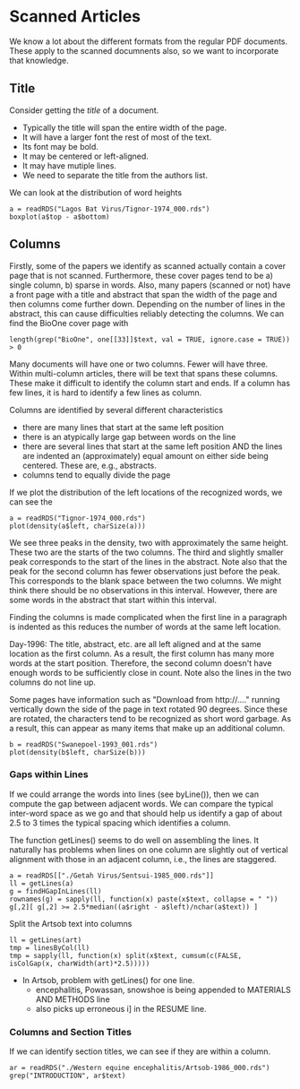 # Scanned Articles

We know a lot about the different formats from the regular PDF documents.
These apply to the scanned documnents also, so we want to incorporate that
knowledge.


## Title
Consider getting the *title* of a document.
+ Typically the title will span the entire width of the page.
+ It will have a larger font the rest of most of the text.
+ Its font may be bold.
+ It may be centered or left-aligned.
+ It may have mutiple lines.
+ We need to separate the title from the authors list.


We can look at the distribution of word heights
```
a = readRDS("Lagos Bat Virus/Tignor-1974_000.rds")
boxplot(a$top - a$bottom)
```




## Columns

Firstly, some of the papers we identify as scanned actually contain
a cover page that is not scanned. Furthermore, these cover pages tend to  be
a) single column, b) sparse in words.
Also, many papers (scanned or not) have a front page with a title and abstract
that span the width of the page and then columns come further down.
Depending on the number of lines in the abstract, this can cause difficulties
reliably detecting the columns.
We can find the BioOne cover page with
```
length(grep("BioOne", one[[33]]$text, val = TRUE, ignore.case = TRUE)) > 0
```

Many documents will have one or two columns. Fewer will have three.
Within multi-column articles, there will be text that spans these columns.
These make it difficult to identify the column start and ends.
If a column has few lines, it is hard to identify a few lines as column.

Columns are identified by several different characteristics
+ there are many lines that start at the same left position
+ there is an atypically large gap between words on the line 
+ there are several lines that start at the same left position AND the 
  lines are indented an (approximately) equal amount on either side
  being centered. These are, e.g., abstracts.
+ columns tend to equally divide the page
  
If we plot the distribution of the left locations of the recognized words,
we can see the 
```
a = readRDS("Tignor-1974_000.rds")
plot(density(a$left, charSize(a)))
```
We see three peaks in the density, two with approximately the same height.
These two are the starts of the two columns.
The third and slightly smaller peak corresponds to the start of the lines 
in the abstract.
Note also that the peak for the second column has fewer observations
just before the peak. This corresponds to the blank space between 
the two columns.
We might think there should be no observations in this interval.
However, there are some words in the abstract that start within this  interval.



Finding the columns is made complicated when the first line in a paragraph is indented
as this reduces the number of words at the same left location.



Day-1996:  The title, abstract, etc. are all left aligned and at the same location as the first
column.  As a result, the first column has many more words at the start position.
Therefore, the second column doesn't have enough words to be sufficiently close in count.
Note also the lines in the two columns do not line up.


Some pages have information such as "Download from http://...." running vertically
down the side of the page in text rotated 90 degrees.
Since these are rotated, the characters tend to be recognized as short word garbage.
As a result, this can appear as many items that make up an additional column.


```
b = readRDS("Swanepoel-1993_001.rds")
plot(density(b$left, charSize(b)))
```


### Gaps within Lines
If we could arrange the words into lines (see byLine()),
then we can compute the gap between adjacent  words.
We can compare the typical inter-word space as we go and
that should help us identify a gap of about 2.5 to 3 times the typical
spacing which identifies a column.

The function getLines() seems to do well on assembling the lines.
It naturally  has problems when lines on one column are slightly out of vertical
alignment with those in an adjacent column, i.e., the lines are staggered.



```
a = readRDS[["./Getah Virus/Sentsui-1985_000.rds"]]
ll = getLines(a)
g = findHGapInLines(ll)
rownames(g) = sapply(ll, function(x) paste(x$text, collapse = " "))
g[,2][ g[,2] >= 2.5*median((a$right - a$left)/nchar(a$text)) ]
```


Split the Artsob text into columns
```
ll = getLines(art)
tmp = linesByCol(ll)
tmp = sapply(ll, function(x) split(x$text, cumsum(c(FALSE,  isColGap(x, charWidth(art)*2.5)))))
```

* In Artsob, problem with getLines() for one line.  
    + encephalitis, Powassan, snowshoe    is being appended to MATERIALS AND METHODS line
	+ also picks up erroneous i] in the RESUME line.

### Columns and Section Titles
If we can identify section titles, we can see if they are within a column.

```
ar = readRDS("./Western equine encephalitis/Artsob-1986_000.rds")
grep("INTRODUCTION", ar$text)
```
